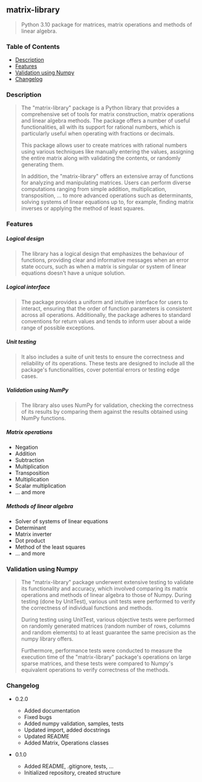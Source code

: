 ## matrix-library

> Python 3.10 package for matrices, matrix operations and methods of linear algebra.

### Table of Contents

* [Description](#description)
* [Features](#features)
* [Validation using Numpy](#validation-using-numpy)
* [Changelog](#changelog)

### Description

> The "matrix-library" package is a Python library that provides 
> a comprehensive set of tools for matrix construction, matrix operations
> and linear algebra methods. The package offers a number of useful functionalities, all with
> its support for rational numbers, which is particularly useful when operating with
> fractions or decimals.
> 
> This package allows user to create matrices with rational numbers using various
> techniques like manually entering the values, assigning the entire matrix along with validating the
> contents, or randomly generating them.
> 
> In addition, the "matrix-library" offers an extensive array of functions for analyzing and manipulating matrices. Users can perform
> diverse computations ranging from simple addition, multiplication, transposition, ... to more advanced operations such as 
> determinants, solving systems of linear equations up to, for example, finding matrix inverses or applying the method of least squares.

### Features

##### Logical design

> The library has a logical design that emphasizes the behaviour of functions, providing clear and informative messages
> when an error state occurs, such as when a matrix is singular or system of linear equations doesn't have a unique solution.

##### Logical interface

> The package provides a uniform and intuitive interface for users to interact, ensuring that the order
> of function parameters is consistent across all operations. Additionally, the package 
> adheres to standard conventions for return values and tends to inform user about
> a wide range of possible exceptions.

##### Unit testing

> It also includes a suite of unit tests to ensure the correctness and reliability 
> of its operations. These tests are designed to include all the package's functionalities, 
> cover potential errors or testing edge cases.

##### Validation using NumPy

> The library also uses NumPy for validation, checking the correctness of its results by comparing them 
> against the results obtained using NumPy functions.

##### Matrix operations

* Negation
* Addition
* Subtraction
* Multiplication
* Transposition
* Multiplication
* Scalar multiplication
* ... and more

##### Methods of linear algebra

* Solver of systems of linear equations
* Determinant
* Matrix inverter
* Dot product
* Method of the least squares
* ... and more

### Validation using Numpy

> The "matrix-library" package underwent extensive testing to validate its functionality
> and accuracy, which involved comparing its matrix operations and methods of linear algebra
> to those of Numpy. During testing (done by UnitTest), various unit tests
> were performed to verify the correctness of individual functions and methods.
> 
> During testing using UnitTest, various objective tests were performed on randomly
> generated matrices (random number of rows, columns and random elements) to at least 
> guarantee the same precision as the numpy library offers. 
> 
> Furthermore, performance tests were conducted to measure the execution time of the "matrix-library" package's 
> operations on large sparse matrices, and these tests were compared to Numpy's equivalent operations to verify correctness
> of the methods.

### Changelog

* 0.2.0
  * Added documentation
  * Fixed bugs
  * Added numpy validation, samples, tests
  * Updated import, added docstrings
  * Updated README
  * Added Matrix, Operations classes
    
* 0.1.0
  * Added README, .gitignore, tests, ...
  * Initialized repository, created structure